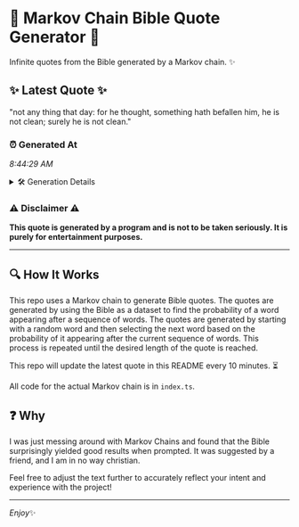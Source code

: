 # 📖 Markov Chain Bible Quote Generator 📖

Infinite quotes from the Bible generated by a Markov chain. ✨

## ✨ Latest Quote ✨
"not any thing that day: for he thought, something hath befallen him, he is not clean; surely he is not clean."

### ⏰ Generated At
*8:44:29 AM*

<details>
    <summary>🛠️ Generation Details</summary>
    <p>
        <strong>🌱 Seed:</strong> not<br>
        <strong>🔄 Iterations:</strong> 20<br>
        <strong>📜 Context History:</strong><br>[ not ]: any<br>[ not, any ]: thing<br>[ not, any, thing ]: that<br>[ not, any, thing, that ]: day:<br>[ not, any, thing, that, day: ]: for<br>[ not, any, thing, that, day:, for ]: he<br>[ any, thing, that, day:, for, he ]: thought,<br>[ thing, that, day:, for, he, thought, ]: something<br>[ that, day:, for, he, thought,, something ]: hath<br>[ day:, for, he, thought,, something, hath ]: befallen<br>[ for, he, thought,, something, hath, befallen ]: him,<br>[ he, thought,, something, hath, befallen, him, ]: he<br>[ thought,, something, hath, befallen, him,, he ]: is<br>[ something, hath, befallen, him,, he, is ]: not<br>[ hath, befallen, him,, he, is, not ]: clean;<br>[ befallen, him,, he, is, not, clean; ]: surely<br>[ him,, he, is, not, clean;, surely ]: he<br>[ he, is, not, clean;, surely, he ]: is<br>[ is, not, clean;, surely, he, is ]: not<br>[ not, clean;, surely, he, is, not ]: clean.<br>
    </p>
</details>

### ⚠️ Disclaimer ⚠️
**This quote is generated by a program and is not to be taken seriously. It is purely for entertainment purposes.**

---

## 🔍 How It Works

This repo uses a Markov chain to generate Bible quotes. The quotes are generated by using the Bible as a dataset to find the probability of a word appearing after a sequence of words. The quotes are generated by starting with a random word and then selecting the next word based on the probability of it appearing after the current sequence of words. This process is repeated until the desired length of the quote is reached.

This repo will update the latest quote in this README every 10 minutes. ⏳

All code for the actual Markov chain is in `index.ts`.

## ❓ Why

I was just messing around with Markov Chains and found that the Bible surprisingly yielded good results when prompted. 
It was suggested by a friend, and I am in no way christian.

Feel free to adjust the text further to accurately reflect your intent and experience with the project!

---

*Enjoy*✨
